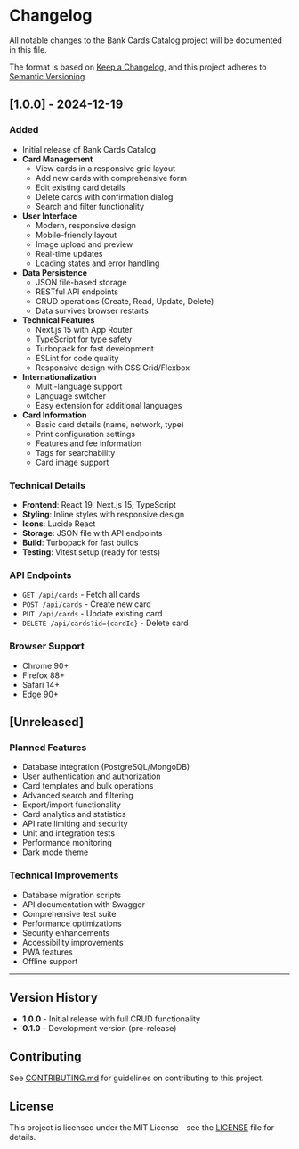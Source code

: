 # Changelog

All notable changes to the Bank Cards Catalog project will be documented in this file.

The format is based on [Keep a Changelog](https://keepachangelog.com/en/1.0.0/),
and this project adheres to [Semantic Versioning](https://semver.org/spec/v2.0.0.html).

## [1.0.0] - 2024-12-19

### Added
- Initial release of Bank Cards Catalog
- **Card Management**
  - View cards in a responsive grid layout
  - Add new cards with comprehensive form
  - Edit existing card details
  - Delete cards with confirmation dialog
  - Search and filter functionality
- **User Interface**
  - Modern, responsive design
  - Mobile-friendly layout
  - Image upload and preview
  - Real-time updates
  - Loading states and error handling
- **Data Persistence**
  - JSON file-based storage
  - RESTful API endpoints
  - CRUD operations (Create, Read, Update, Delete)
  - Data survives browser restarts
- **Technical Features**
  - Next.js 15 with App Router
  - TypeScript for type safety
  - Turbopack for fast development
  - ESLint for code quality
  - Responsive design with CSS Grid/Flexbox
- **Internationalization**
  - Multi-language support
  - Language switcher
  - Easy extension for additional languages
- **Card Information**
  - Basic card details (name, network, type)
  - Print configuration settings
  - Features and fee information
  - Tags for searchability
  - Card image support

### Technical Details
- **Frontend**: React 19, Next.js 15, TypeScript
- **Styling**: Inline styles with responsive design
- **Icons**: Lucide React
- **Storage**: JSON file with API endpoints
- **Build**: Turbopack for fast builds
- **Testing**: Vitest setup (ready for tests)

### API Endpoints
- `GET /api/cards` - Fetch all cards
- `POST /api/cards` - Create new card
- `PUT /api/cards` - Update existing card
- `DELETE /api/cards?id={cardId}` - Delete card

### Browser Support
- Chrome 90+
- Firefox 88+
- Safari 14+
- Edge 90+

## [Unreleased]

### Planned Features
- Database integration (PostgreSQL/MongoDB)
- User authentication and authorization
- Card templates and bulk operations
- Advanced search and filtering
- Export/import functionality
- Card analytics and statistics
- API rate limiting and security
- Unit and integration tests
- Performance monitoring
- Dark mode theme

### Technical Improvements
- Database migration scripts
- API documentation with Swagger
- Comprehensive test suite
- Performance optimizations
- Security enhancements
- Accessibility improvements
- PWA features
- Offline support

---

## Version History

- **1.0.0** - Initial release with full CRUD functionality
- **0.1.0** - Development version (pre-release)

## Contributing

See [CONTRIBUTING.md](CONTRIBUTING.md) for guidelines on contributing to this project.

## License

This project is licensed under the MIT License - see the [LICENSE](LICENSE) file for details.
